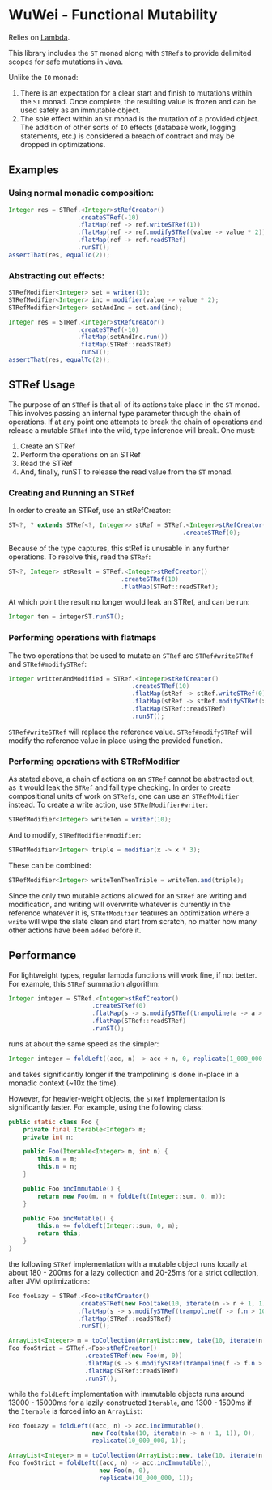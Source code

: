# WuWei - Functional Mutability

Relies on [Lambda](https://github.com/palatable/lambda/).

This library includes the `ST` monad along with `STRef`s to provide delimited scopes for safe mutations in Java.

Unlike the `IO` monad:
1. There is an expectation for a clear start and finish to mutations within the `ST` monad. Once complete, the resulting
   value is frozen and can be used safely as an immutable object.
2. The sole effect within an `ST` monad is the mutation of a provided object. The addition of other sorts of `IO` effects (database work,
   logging statements, etc.) is considered a breach of contract and may be dropped in optimizations.

## Examples 

### Using normal monadic composition:

```Java
Integer res = STRef.<Integer>stRefCreator()
                   .createSTRef(-10)
                   .flatMap(ref -> ref.writeSTRef(1))
                   .flatMap(ref -> ref.modifySTRef(value -> value * 2))
                   .flatMap(ref -> ref.readSTRef)
                   .runST();
assertThat(res, equalTo(2));
```

### Abstracting out effects:

```Java
STRefModifier<Integer> set = writer(1);
STRefModifier<Integer> inc = modifier(value -> value * 2);
STRefModifier<Integer> setAndInc = set.and(inc);

Integer res = STRef.<Integer>stRefCreator()
                   .createSTRef(-10)
                   .flatMap(setAndInc.run())
                   .flatMap(STRef::readSTRef)
                   .runST();
assertThat(res, equalTo(2));
```

## STRef Usage

The purpose of an `STRef` is that all of its actions take place in the `ST` monad. This involves passing an internal
type parameter through the chain of operations. If at any point one attempts to break the chain of operations and
release a mutable `STRef` into the wild, type inference will break. One must:
1. Create an STRef
2. Perform the operations on an STRef
3. Read the STRef
4. And, finally, runST to release the read value from the `ST` monad.

### Creating and Running an STRef

In order to create an STRef, use an stRefCreator:

```Java
ST<?, ? extends STRef<?, Integer>> stRef = STRef.<Integer>stRefCreator()
                                                .createSTRef(0);
```

Because of the type captures, this stRef is unusable in any further operations. To resolve this, read the `STRef`:

```Java
ST<?, Integer> stResult = STRef.<Integer>stRefCreator()
                               .createSTRef(10)
                               .flatMap(STRef::readSTRef);
```

At which point the result no longer would leak an STRef, and can be run:

```Java
Integer ten = integerST.runST();
```

### Performing operations with flatmaps

The two operations that be used to mutate an `STRef` are `STRef#writeSTRef` and `STRef#modifySTRef`:

```Java
Integer writtenAndModified = STRef.<Integer>stRefCreator()
                                  .createSTRef(10)
                                  .flatMap(stRef -> stRef.writeSTRef(0))
                                  .flatMap(stRef -> stRef.modifySTRef(x -> x + 1))
                                  .flatMap(STRef::readSTRef)
                                  .runST();
```

`STRef#writeSTRef` will replace the reference value. `STRef#modifySTRef` will modify the reference value in place using
the provided function.

### Performing operations with STRefModifier

As stated above, a chain of actions on an `STRef` cannot be abstracted out, as it would leak the `STRef` and fail type
checking. In order to create compositional units of work on `STRefs`, one can use an `STRefModifier` instead. To create
a write action, use `STRefModifier#writer`:

```Java
STRefModifier<Integer> writeTen = writer(10);
```

And to modify, `STRefModifier#modifier`:

```Java
STRefModifier<Integer> triple = modifier(x -> x * 3);
```

These can be combined:

```Java
STRefModifier<Integer> writeTenThenTriple = writeTen.and(triple);
```

Since the only two mutable actions allowed for an `STRef` are writing and modification, and writing will overwrite
whatever is currently in the reference whatever it is, `STRefModifier` features an optimization where a `write` will
wipe the slate clean and start from scratch, no matter how many other actions have been `added` before it.

## Performance

For lightweight types, regular lambda functions will work fine, if not better. For example, this `STRef` summation
algorithm:

```Java
Integer integer = STRef.<Integer>stRefCreator()
                       .createSTRef(0)
                       .flatMap(s -> s.modifySTRef(trampoline(a -> a > 1_000_000 ? terminate(a) : recurse(a + 1))))
                       .flatMap(STRef::readSTRef)
                       .runST();
```

runs at about the same speed as the simpler:

```Java
Integer integer = foldLeft((acc, n) -> acc + n, 0, replicate(1_000_000, 1));
```

and takes significantly longer if the trampolining is done in-place in a monadic context (~10x the time).

However, for heavier-weight objects, the `STRef` implementation is significantly faster. For example, using the
following class:

```Java
public static class Foo {
    private final Iterable<Integer> m;
    private int n;

    public Foo(Iterable<Integer> m, int n) {
        this.m = m;
        this.n = n;
    }

    public Foo incImmutable() {
        return new Foo(m, n + foldLeft(Integer::sum, 0, m));
    }

    public Foo incMutable() {
        this.n += foldLeft(Integer::sum, 0, m);
        return this;
    }
}
```

the following `STRef` implementation with a mutable object runs locally at about 180 - 200ms for a lazy collection and
20-25ms for a strict collection, after JVM optimizations:

```Java
Foo fooLazy = STRef.<Foo>stRefCreator()
                   .createSTRef(new Foo(take(10, iterate(n -> n + 1, 1)), 0))
                   .flatMap(s -> s.modifySTRef(trampoline(f -> f.n > 10_000_000 ? terminate(f) : recurse(f.incMutable()))))
                   .flatMap(STRef::readSTRef)
                   .runST();

ArrayList<Integer> m = toCollection(ArrayList::new, take(10, iterate(n -> n + 1, 1));
Foo fooStrict = STRef.<Foo>stRefCreator()
                     .createSTRef(new Foo(m, 0))
                     .flatMap(s -> s.modifySTRef(trampoline(f -> f.n > 10_000_000 ? terminate(f) : recurse(f.incMutable()))))
                     .flatMap(STRef::readSTRef)
                     .runST();
```

while the `foldLeft` implementation with immutable objects runs around 13000 - 15000ms for a lazily-constructed
  `Iterable`, and 1300 - 1500ms if the `Iterable` is forced into an `ArrayList`:

```Java
Foo fooLazy = foldLeft((acc, n) -> acc.incImmutable(), 
                       new Foo(take(10, iterate(n -> n + 1, 1)), 0),
                       replicate(10_000_000, 1));

ArrayList<Integer> m = toCollection(ArrayList::new, take(10, iterate(n -> n + 1, 1));
Foo fooStrict = foldLeft((acc, n) -> acc.incImmutable(), 
                         new Foo(m, 0),
                         replicate(10_000_000, 1));
```

